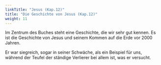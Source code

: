 ```yaml
---
linkTitle: "Jesus (Kap.12)"
title: "Die Geschichte von Jesus (Kap.12)"
weight: 11
---
```


Im Zentrum des Buches steht eine Geschichte, die wir sehr gut kennen. 
Es ist die Geschichte von Jesus und seinem Kommen auf die Erde vor 2000 Jahren.

Er war siegreich, sogar in seiner Schwäche, als ein Beispiel für uns, während der Teufel der ständige Verlierer bei allem ist, was er versucht.